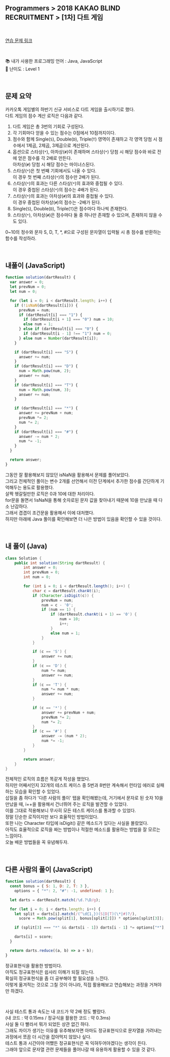 ## **Programmers > 2018 KAKAO BLIND RECRUITMENT > [1차] 다트 게임**

</br>

[연습 문제 링크](https://programmers.co.kr/learn/courses/30/lessons/17682)

</br>

:books: 내가 사용한 프로그래밍 언어 : Java, JavaScript  
:roller_coaster: 난이도 : Level 1

</br>

## 문제 요약

카카오톡 게임별의 하반기 신규 서비스로 다트 게임을 출시하기로 했다.  
다트 게임의 점수 계산 로직은 다음과 같다.

1. 다트 게임은 총 3번의 기회로 구성된다.
2. 각 기회마다 얻을 수 있는 점수는 0점에서 10점까지이다.
3. 점수와 함께 Single(`S`), Double(`D`), Triple(`T`) 영역이 존재하고 각 영역 당첨 시 점수에서 1제곱, 2제곱, 3제곱으로 계산된다.
4. 옵션으로 스타상(`*`), 아차상(`#`)이 존재하며 스타상(`*`) 당첨 시 해당 점수와 바로 전에 얻은 점수를 각 2배로 만든다.  
   아차상(`#`) 당첨 시 해당 점수는 마이너스된다.
5. 스타상(`*`)은 첫 번째 기회에서도 나올 수 있다.  
   이 경우 첫 번째 스타상(`*`)의 점수만 2배가 된다.
6. 스타상(`*`)의 효과는 다른 스타상(`*`)의 효과와 중첩될 수 있다.  
   이 경우 중첩된 스타상(`*`)의 점수는 4배가 된다.
7. 스타상(`*`)의 효과는 아차상(`#`)의 효과와 중첩될 수 있다.  
   이 경우 중첩된 아차상(`#`)의 점수는 -2배가 된다.
8. Single(`S`), Double(`D`), Triple(`T`)은 점수마다 하나씩 존재한다.
9. 스타상(`*`), 아차상(`#`)은 점수마다 둘 중 하나만 존재할 수 있으며, 존재하지 않을 수도 있다.

0~10의 정수와 문자 S, D, T, \*, #으로 구성된 문자열이 입력될 시 총 점수를 반환하는 함수를 작성하라.

</br>

## 내풀이 (JavaScript)

```javascript
function solution(dartResult) {
  var answer = 0;
  let prevNum = 0;
  let num = 0;

  for (let i = 0; i < dartResult.length; i++) {
    if (!isNaN(dartResult[i])) {
      prevNum = num;
      if (dartResult[i] === "1") {
        if (dartResult[i + 1] === "0") num = 10;
        else num = 1;
      } else if (dartResult[i] === "0") {
        if (dartResult[i - 1] !== "1") num = 0;
      } else num = Number(dartResult[i]);
    }

    if (dartResult[i] === "S") {
      answer += num;
    }
    if (dartResult[i] === "D") {
      num = Math.pow(num, 2);
      answer += num;
    }
    if (dartResult[i] === "T") {
      num = Math.pow(num, 3);
      answer += num;
    }

    if (dartResult[i] === "*") {
      answer += prevNum + num;
      prevNum *= 2;
      num *= 2;
    }
    if (dartResult[i] === "#") {
      answer -= num * 2;
      num *= -1;
    }
  }

  return answer;
}
```

그동안 잘 활용해보지 않았던 isNaN을 활용해서 문제를 풀어보았다.  
그리고 전체적인 풀이는 변수 2개를 선언해서 이전 단계에서 추가한 점수를 간단하게 기억해두는 용도로 활용했다.  
살짝 헷갈릴만한 로직은 0과 10에 대한 처리이다.  
for문을 돌면서 !isNaN을 통해 숫자로된 문자 값을 찾아내기 때문에 10을 만났을 때 다소 난감하다.  
그래서 겹겹이 조건문을 활용해서 이에 대처했다.  
하지만 아래에 Java 풀이를 확인해보면 더 나은 방법이 있음을 확인할 수 있을 것이다.

</br>

## 내 풀이 (Java)

```java
class Solution {
    public int solution(String dartResult) {
        int answer = 0;
        int prevNum = 0;
        int num = 0;

        for (int i = 0; i < dartResult.length(); i++) {
            char c = dartResult.charAt(i);
            if (Character.isDigit(c)) {
                prevNum = num;
                num = c - '0';
                if (num == 1) {
                    if (dartResult.charAt(i + 1) == '0') {
                        num = 10;
                        i++;
                    }
                    else num = 1;
                }
            }

            if (c == 'S') {
                answer += num;
            }
            if (c == 'D') {
                num *= num;
                answer += num;
            }
            if (c == 'T') {
                num *= num * num;
                answer += num;
            }

            if (c == '*') {
                answer += prevNum + num;
                prevNum *= 2;
                num *= 2;
            }
            if (c == '#') {
                answer -= (num * 2);
                num *= -1;
            }
        }

        return answer;
    }
}
```

전체적인 로직의 흐름은 똑같게 작성을 했었다.  
하지만 어째서인지 32개의 테스트 케이스 중 5번과 8번만 계속해서 런타임 에러로 실패하는 모습을 확인할 수 있었다.  
삽질을 좀 하다가 '다른 사람의 풀이' 탭을 확인해봤는데, 거기에서 문자로 된 숫자 10을 만났을 때, i++을 활용해서 건너뛰어 주는 로직을 발견할 수 있었다.  
이를 그대로 적용해보니 무사히 모든 테스트 케이스를 통과할 수 있었다.  
정말 단순한 로직이지만 보다 효율적인 방법이었다.  
또한 나는 Character 타입에 isDigit() 같은 메소드가 있다는 사실을 몰랐었다.  
아직도 효율적으로 로직을 짜는 방법이나 적절한 메소드를 활용하는 방법을 잘 모르는 느낌이다.  
오늘 배운 방법들을 꼭 유념해두자.

</br>

## 다른 사람의 풀이 (JavaScript)

```javascript
function solution(dartResult) {
  const bonus = { S: 1, D: 2, T: 3 },
    options = { "*": 2, "#": -1, undefined: 1 };

  let darts = dartResult.match(/\d.?\D/g);

  for (let i = 0; i < darts.length; i++) {
    let split = darts[i].match(/(^\d{1,})(S|D|T)(\*|#)?/),
      score = Math.pow(split[1], bonus[split[2]]) * options[split[3]];

    if (split[3] === "*" && darts[i - 1]) darts[i - 1] *= options["*"];

    darts[i] = score;
  }

  return darts.reduce((a, b) => a + b);
}
```

정규표현식을 활용한 방법이다.  
아직도 정규표현식은 쉽사리 이해가 되질 않는다.  
확실히 정규표현식을 좀 더 공부해야 할 필요성을 느낀다.  
이렇게 옮겨적는 것으로 그칠 것이 아니라, 직접 활용해보고 연습해보는 과정을 거쳐야만 하겠다.

</br>

사실 테스트 통과 속도는 내 코드가 약 2배 정도 빨랐다.  
(내 코드 : 약 0.15ms / 정규식을 활용한 코드 : 약 0.3ms)  
사실 둘 다 빨라서 뭐가 되었든 상관 없긴 하다.  
그래도 차이가 생기는 이유를 유추해보자면 아마도 정규표현식으로 문자열을 가려내는 과정에서 쪼끔 더 시간을 잡아먹지 않았나 싶다.  
테스트 통과 시간이야 어쨌든 정규표현식은 꼭 익혀두어야겠다는 생각이 든다.  
그래야 앞으로 문자열 관련 문제들을 풀어나갈 때 유용하게 활용할 수 있을 것 같다.
